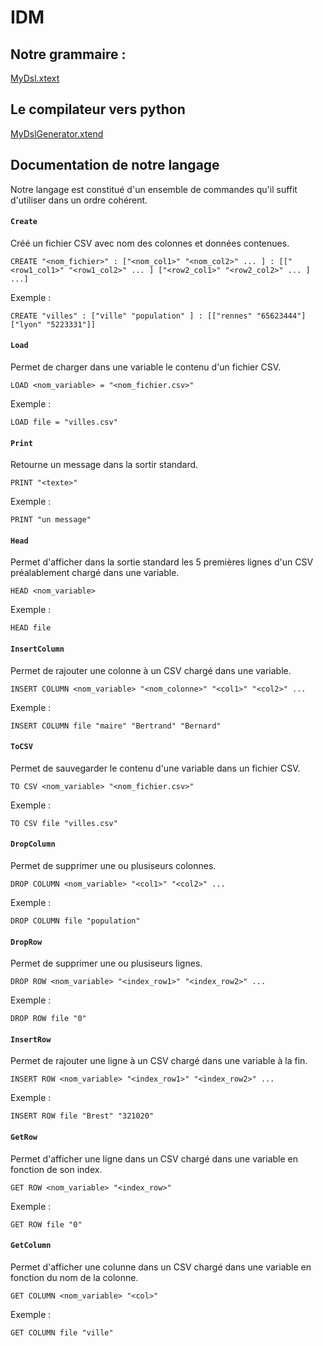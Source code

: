 # IDM

## Notre grammaire :
[MyDsl.xtext](org.xtext.example.mydsl/bin/org/xtext/example/mydsl/MyDsl.xtext)

## Le compilateur vers python
[MyDslGenerator.xtend](org.xtext.example.mydsl/bin/org/xtext/example/mydsl/generator/MyDslGenerator.xtend)


## Documentation de notre langage

Notre langage est constitué d'un ensemble de commandes qu'il suffit d'utiliser dans un ordre cohérent.

#### `Create`
Créé un fichier CSV avec nom des colonnes et données contenues.
```
CREATE "<nom_fichier>" : ["<nom_col1>" "<nom_col2>" ... ] : [["<row1_col1>" "<row1_col2>" ... ] ["<row2_col1>" "<row2_col2>" ... ] ...]
```
Exemple :
```
CREATE "villes" : ["ville" "population" ] : [["rennes" "65623444"]["lyon" "5223331"]]
```

#### `Load`
Permet de charger dans une variable le contenu d'un fichier CSV.
```
LOAD <nom_variable> = "<nom_fichier.csv>"
```
Exemple :
```
LOAD file = "villes.csv"
```

#### `Print`
Retourne un message dans la sortir standard.
```
PRINT "<texte>" 
```
Exemple :
```
PRINT "un message"
```

#### `Head`
Permet d'afficher dans la sortie standard les 5 premières lignes d'un CSV préalablement chargé dans une variable.
```
HEAD <nom_variable>
```
Exemple :
```
HEAD file
```

#### `InsertColumn`
Permet de rajouter une colonne à un CSV chargé dans une variable.
```
INSERT COLUMN <nom_variable> "<nom_colonne>" "<col1>" "<col2>" ...
```
Exemple :
```
INSERT COLUMN file "maire" "Bertrand" "Bernard"
```

#### `ToCSV`
Permet de sauvegarder le contenu d'une variable dans un fichier CSV.
```
TO CSV <nom_variable> "<nom_fichier.csv>"
```
Exemple :
```
TO CSV file "villes.csv"
```

#### `DropColumn`
Permet de supprimer une ou plusiseurs colonnes.
```
DROP COLUMN <nom_variable> "<col1>" "<col2>" ...
```
Exemple :
```
DROP COLUMN file "population"
```

#### `DropRow`
Permet de supprimer une ou plusiseurs lignes.
```
DROP ROW <nom_variable> "<index_row1>" "<index_row2>" ...
```
Exemple :
```
DROP ROW file "0"
```

#### `InsertRow`
Permet de rajouter une ligne à un CSV chargé dans une variable à la fin.
```
INSERT ROW <nom_variable> "<index_row1>" "<index_row2>" ...
```
Exemple :
```
INSERT ROW file "Brest" "321020"
```

#### `GetRow`
Permet d'afficher une ligne dans un CSV chargé dans une variable en fonction de son index.
```
GET ROW <nom_variable> "<index_row>"
```
Exemple :
```
GET ROW file "0"
```

#### `GetColumn`
Permet d'afficher une colunne dans un CSV chargé dans une variable en fonction du nom de la colonne.
```
GET COLUMN <nom_variable> "<col>"
```
Exemple :
```
GET COLUMN file "ville"
```
